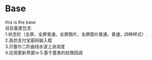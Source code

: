 # Base
this is the base  
目前基类包含:  
1.状态栏（全屏，全屏普通，全屏图片，全屏图片普通，普通，四种样式）.  
2.高仿支付宝密码输入框  
3.贝塞尔二阶曲线水波上涨进度  
4.应用更新界面\n
5.基于基类的权限回调
